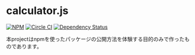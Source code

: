 # calculator.js

[![NPM](https://nodei.co/npm/calculator.js.png)](https://nodei.co/npm/calculator.js/)
[![Circle CI](https://circleci.com/gh/keitarou/calculator.js.svg?style=svg)](https://circleci.com/gh/keitarou/calculator.js)
[![Dependency Status](https://gemnasium.com/keitarou/calculator.js.svg)](https://gemnasium.com/keitarou/calculator.js)

本projectはnpmを使ったパッケージの公開方法を体験する目的のみで作ったものであります。
